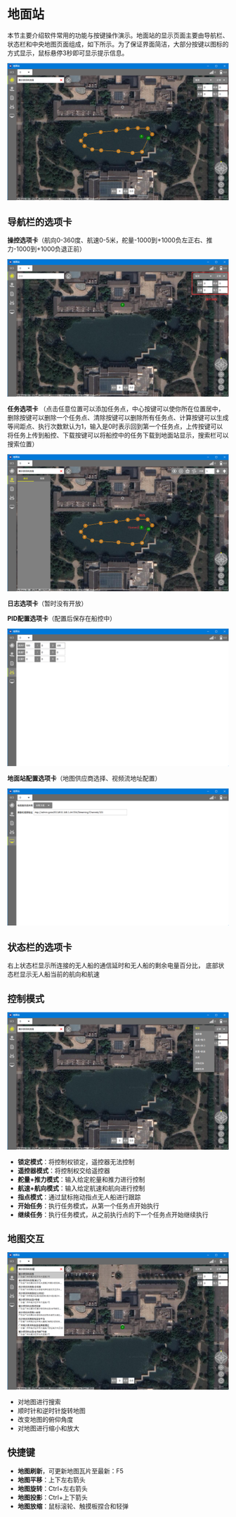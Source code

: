 # 地面站

本节主要介绍软件常用的功能与按键操作演示。地面站的显示页面主要由导航栏、状态栏和中央地图页面组成，如下所示。为了保证界面简洁，大部分按键以图标的方式显示，鼠标悬停3秒即可显示提示信息。

![Overall](Images/Overall.png)

## 导航栏的选项卡

**操控选项卡**（航向0-360度、航速0-5米，舵量-1000到+1000负左正右、推力-1000到+1000负退正前）

![Control](Images/Control.png)

**任务选项卡**
（点击任意位置可以添加任务点，中心按键可以使你所在位置居中，删除按键可以删除一个任务点、清除按键可以删除所有任务点、计算按键可以生成等间距点、执行次数默认为1，输入是0时表示回到第一个任务点，上传按键可以将任务上传到船控、下载按键可以将船控中的任务下载到地面站显示，搜索栏可以搜索位置）

![Missions](Images/Missions.png)

**日志选项卡**（暂时没有开放）

**PID配置选项卡**（配置后保存在船控中）

![VehicleConfigurations](Images/VehicleConfigurations.png)

**地面站配置选项卡**（地图供应商选择、视频流地址配置）

![GcsConfigurations](Images/GcsConfigurations.png)

## 状态栏的选项卡

右上状态栏显示所连接的无人船的通信延时和无人船的剩余电量百分比， 底部状态栏显示无人船当前的航向和航速

## 控制模式

![Modes](Images/Modes.png)

* **锁定模式**：将控制权锁定，遥控器无法控制
* **遥控器模式**：将控制权交给遥控器
* **舵量+推力模式**：输入给定舵量和推力进行控制
* **航速+航向模式**：输入给定航速和航向进行控制
* **指点模式**：通过鼠标拖动指点无人船进行跟踪
* **开始任务**：执行任务模式，从第一个任务点开始执行
* **继续任务**：执行任务模式，从之前执行点的下一个任务点开始继续执行

## 地图交互

![Maps](Images/Maps.png)

* 对地图进行搜索
* 顺时针和逆时针旋转地图
* 改变地图的俯仰角度
* 对地图进行缩小和放大

## 快捷键

* **地图刷新**，可更新地图瓦片至最新：F5
* **地图平移**：上下左右箭头
* **地图旋转**：Ctrl+左右箭头
* **地图投影**：Ctrl+上下箭头
* **地图放缩**：鼠标滚轮、触摸板捏合和轻弹
